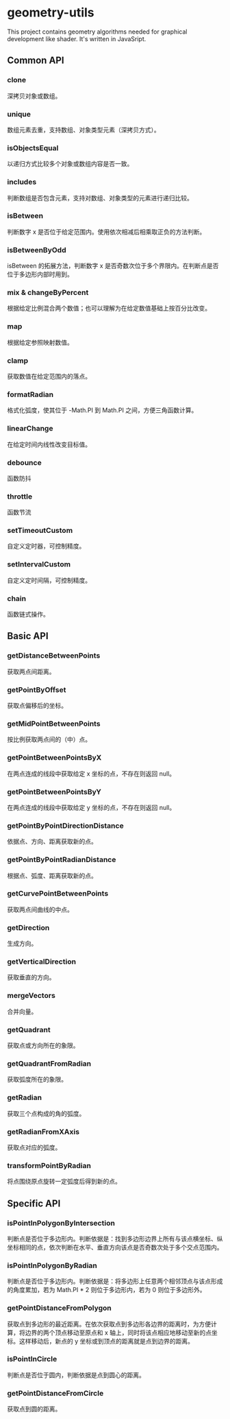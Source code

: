 # geometry-utils
This project contains geometry algorithms needed for graphical development like shader. It's written in JavaSript.

## Common API
### clone
深拷贝对象或数组。

### unique
数组元素去重，支持数组、对象类型元素（深拷贝方式）。

### isObjectsEqual
以递归方式比较多个对象或数组内容是否一致。

### includes
判断数组是否包含元素，支持对数组、对象类型的元素进行递归比较。

### isBetween
判断数字 x 是否位于给定范围内。使用依次相减后相乘取正负的方法判断。

### isBetweenByOdd
isBetween 的拓展方法，判断数字 x 是否奇数次位于多个界限内。在判断点是否位于多边形内部时用到。

### mix & changeByPercent
根据给定比例混合两个数值；也可以理解为在给定数值基础上按百分比改变。

### map
根据给定参照映射数值。

### clamp
获取数值在给定范围内的落点。

### formatRadian
格式化弧度，使其位于 -Math.PI 到 Math.PI 之间，方便三角函数计算。

### linearChange
在给定时间内线性改变目标值。

### debounce
函数防抖

### throttle
函数节流

### setTimeoutCustom
自定义定时器，可控制精度。

### setIntervalCustom
自定义定时间隔，可控制精度。

### chain
函数链式操作。

## Basic API
### getDistanceBetweenPoints
获取两点间距离。

### getPointByOffset
获取点偏移后的坐标。

### getMidPointBetweenPoints
按比例获取两点间的（中）点。

### getPointBetweenPointsByX
在两点连成的线段中获取给定 x 坐标的点，不存在则返回 null。

### getPointBetweenPointsByY
在两点连成的线段中获取给定 y 坐标的点，不存在则返回 null。

### getPointByPointDirectionDistance
依据点、方向、距离获取新的点。

### getPointByPointRadianDistance
根据点、弧度、距离获取新的点。

### getCurvePointBetweenPoints
获取两点间曲线的中点。

### getDirection
生成方向。

### getVerticalDirection
获取垂直的方向。

### mergeVectors
合并向量。

### getQuadrant
获取点或方向所在的象限。

### getQuadrantFromRadian
获取弧度所在的象限。

### getRadian
获取三个点构成的角的弧度。

### getRadianFromXAxis
获取点对应的弧度。

### transformPointByRadian
将点围绕原点旋转一定弧度后得到新的点。

## Specific API
### isPointInPolygonByIntersection
判断点是否位于多边形内。判断依据是：找到多边形边界上所有与该点横坐标、纵坐标相同的点，依次判断在水平、垂直方向该点是否奇数次处于多个交点范围内。

### isPointInPolygonByRadian
判断点是否位于多边形内。判断依据是：将多边形上任意两个相邻顶点与该点形成的角度累加，若为 Math.PI * 2 则位于多边形内，若为 0 则位于多边形外。

### getPointDistanceFromPolygon
获取点到多边形的最近距离。在依次获取点到多边形各边界的距离时，为方便计算，将边界的两个顶点移动至原点和 x 轴上，同时将该点相应地移动至新的点坐标。这样移动后，新点的 y 坐标或到顶点的距离就是点到边界的距离。

### isPointInCircle
判断点是否位于圆内，判断依据是点到圆心的距离。

### getPointDistanceFromCircle
获取点到圆的距离。

